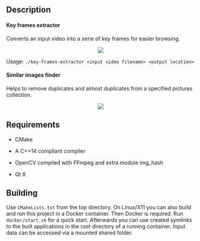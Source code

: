 ## Description

#### Key frames extractor

Converts an input video into a serie of key frames for easier browsing.

<p align="center">
  <img src="https://user-images.githubusercontent.com/37025359/45453867-ba5c1700-b6ea-11e8-9cae-2847bc745f14.jpg">
</p>

Usage: `./key-frames-extractor <input video filename> <output location>`

#### Similar images finder

Helps to remove duplicates and almost duplicates from a specified pictures collection.

<p align="center">
  <img src="https://user-images.githubusercontent.com/37025359/88987759-93f3f480-d2df-11ea-9a54-7fa39a72ffcd.png">
</p>

## Requirements

* CMake

* A C++14 compliant compiler

* OpenCV compiled with FFmpeg and extra module img_hash

* Qt 6

## Building

Use `CMakeLists.txt` from the top directory. On Linux/X11 you can also build and run this project in a Docker container. Then Docker is required. Run `docker/start.sh` for a quick start. Afterwards you can use created symlinks to the built applications in the root directory of a running container. Input data can be accessed via a mounted shared folder.

